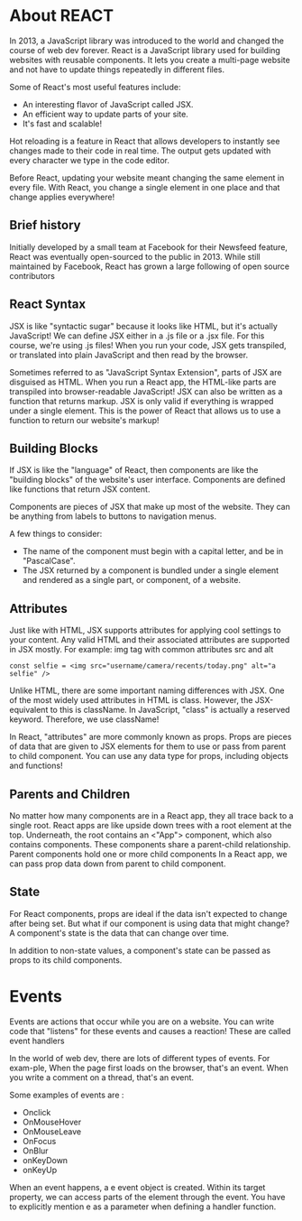 # About REACT

<p>In 2013, a JavaScript library was introduced to the world and changed the course of web dev forever. React is a JavaScript library used for building websites with reusable components. It lets you create a multi-page website and not have to update things repeatedly in different files.<p>

Some of React's most useful features include:

<ul>
<li>An interesting flavor of JavaScript called JSX.</li>
<li>An efficient way to update parts of your site.</li>
<li>It's fast and scalable!</li>
</ul>

<p> Hot reloading is a feature in React that allows developers to instantly see changes made to their code in real time. The output gets updated with every character we type in the code editor.</p>
<p>Before React, updating your website meant changing the same element in every file. With React, you change a single element in one place and that change applies everywhere!</p>

## Brief history

<p>Initially developed by a small team at Facebook for their Newsfeed feature, React was eventually open-sourced to the public in 2013. While still maintained by Facebook, React has grown a large following of open source contributors</p>

## React Syntax

<p> JSX is like "syntactic sugar" because it looks like HTML, but it's actually JavaScript! We can define JSX either in a .js file or a .jsx file. For this course, we're using .js files! When you run your code, JSX gets transpiled, or translated into plain JavaScript and then read by the browser.</p>

<p> Sometimes referred to as "JavaScript Syntax Extension", parts of JSX are disguised as HTML. When you run a React app, the HTML-like parts are transpiled into browser-readable JavaScript! JSX can also be written as a function that returns markup. JSX is only valid if everything is wrapped under a single element. This is the power of React that allows us to use a function to return our website's markup! </p>

## Building Blocks

<p> If JSX is like the "language" of React, then components are like the "building blocks" of the website's user interface. Components are defined like functions that return JSX content. <p>

<p>Components are pieces of JSX that make up most of the website. They can be anything from labels to buttons to navigation menus.</p>

A few things to consider:

<ul>
<li>The name of the component must begin with a capital letter, and be in "PascalCase".</li>
<li>The JSX returned by a component is bundled under a single element and rendered as a single part, or component, of a website.</li>
</ul>

## Attributes

<p> Just like with HTML, JSX supports attributes for applying cool settings to your content. Any valid HTML and their associated attributes are supported in JSX mostly. For example: img tag with common attributes src and alt</p>

```
const selfie = <img src="username/camera/recents/today.png" alt="a selfie" />
```

<p>Unlike HTML, there are some important naming differences with JSX. One of the most widely used attributes in HTML is class. However, the JSX-equivalent to this is className. In JavaScript, "class" is actually a reserved keyword. Therefore, we use className! </p>

<p>  In React, "attributes" are more commonly known as props. Props are pieces of data that are given to JSX elements for them to use or pass from parent to child component. You can use any data type for props, including objects and functions! </p>

## Parents and Children

<p> No matter how many components are in a React app, they all trace back to a single root. React apps are like upside down trees with a root element at the top. Underneath, the root contains an <"App"> component, which also contains components. These components share a parent-child relationship. Parent components hold one or more child components In a React app, we can pass prop data down from parent to child component. </p>

## State

<p> For React components, props are ideal if the data isn't expected to change after being set. But what if our component is using data that might change? A component's state is the data that can change over time. </p>

<p>In addition to non-state values, a component's state can be passed as props to its child components.</p>

# Events

<p>Events are actions that occur while you are on a website. You can write code that "listens" for these events and causes a reaction! These are called event handlers</p>

<p>In the world of web dev, there are lots of different types of events. For exam-ple, When the page first loads on the browser, that's an event. When you write a comment on a thread, that's an event. </p>

Some examples of events are :

<ul>
<li>Onclick</li>
<li>OnMouseHover</li>
<li>OnMouseLeave</li>
<li>OnFocus</li>
<li>OnBlur</li>
<li>onKeyDown</li>
<li>onKeyUp</li>
</ul>

<p>When an event happens, a e event object is created. Within its target property, we can access parts of the element through the event. You have to explicitly mention e as a parameter when defining a handler function.</p>
